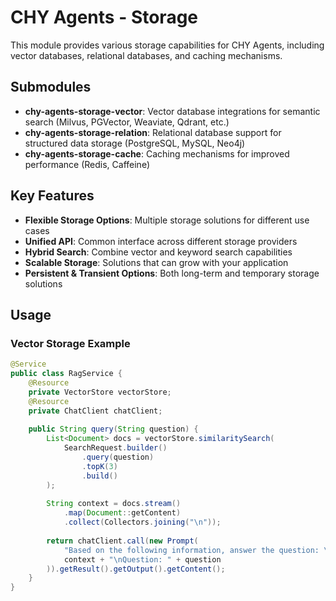 # CHY Agents - Storage

This module provides various storage capabilities for CHY Agents, including vector databases, relational databases, and caching mechanisms.

## Submodules

- **chy-agents-storage-vector**: Vector database integrations for semantic search (Milvus, PGVector, Weaviate, Qdrant, etc.)
- **chy-agents-storage-relation**: Relational database support for structured data storage (PostgreSQL, MySQL, Neo4j)
- **chy-agents-storage-cache**: Caching mechanisms for improved performance (Redis, Caffeine)

## Key Features

- **Flexible Storage Options**: Multiple storage solutions for different use cases
- **Unified API**: Common interface across different storage providers
- **Hybrid Search**: Combine vector and keyword search capabilities
- **Scalable Storage**: Solutions that can grow with your application
- **Persistent & Transient Options**: Both long-term and temporary storage solutions

## Usage

### Vector Storage Example

```java
@Service
public class RagService {
    @Resource
    private VectorStore vectorStore;
    @Resource
    private ChatClient chatClient;
    
    public String query(String question) {
        List<Document> docs = vectorStore.similaritySearch(
            SearchRequest.builder()
                .query(question)
                .topK(3)
                .build()
        );
        
        String context = docs.stream()
            .map(Document::getContent)
            .collect(Collectors.joining("\n"));
            
        return chatClient.call(new Prompt(
            "Based on the following information, answer the question: \n" + 
            context + "\nQuestion: " + question
        )).getResult().getOutput().getContent();
    }
}
``` 